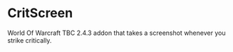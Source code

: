 # CritScreen
World Of Warcraft TBC 2.4.3 addon that takes a screenshot whenever you strike critically.
